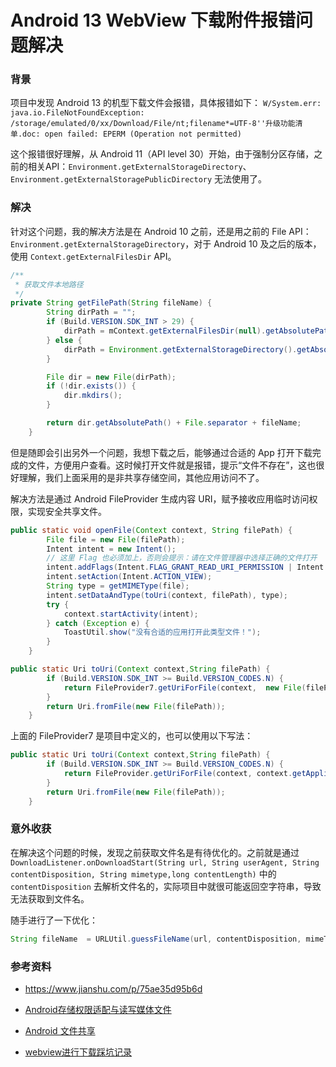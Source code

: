# Android 13 WebView 下载附件报错问题解决

### 背景
项目中发现 Android 13 的机型下载文件会报错，具体报错如下：
`W/System.err: java.io.FileNotFoundException: /storage/emulated/0/xx/Download/File/nt;filename*=UTF-8''升级功能清单.doc: open failed: EPERM (Operation not permitted)`

这个报错很好理解，从 Android 11（API level 30）开始，由于强制分区存储，之前的相关API：`Environment.getExternalStorageDirectory`、`Environment.getExternalStoragePublicDirectory` 无法使用了。

### 解决
针对这个问题，我的解决方法是在 Android 10 之前，还是用之前的 File API：`Environment.getExternalStorageDirectory`，对于 Android 10 及之后的版本，使用 `Context.getExternalFilesDir` API。


```java
/**
 * 获取文件本地路径
 */
private String getFilePath(String fileName) {
        String dirPath = "";
        if (Build.VERSION.SDK_INT > 29) {
            dirPath = mContext.getExternalFilesDir(null).getAbsolutePath() + File.separator + "xx" + File.separator + "oa";
        } else {
            dirPath = Environment.getExternalStorageDirectory().getAbsolutePath() + File.separator + "xx" + File.separator + "oa";
        }

        File dir = new File(dirPath);
        if (!dir.exists()) {
            dir.mkdirs();
        }

        return dir.getAbsolutePath() + File.separator + fileName;
    }
```

但是随即会引出另外一个问题，我想下载之后，能够通过合适的 App 打开下载完成的文件，方便用户查看。这时候打开文件就是报错，提示“文件不存在”，这也很好理解，我们上面采用的是非共享存储空间，其他应用访问不了。

解决方法是通过 Android FileProvider 生成内容 URI，赋予接收应用临时访问权限，实现安全共享文件。

```java
public static void openFile(Context context, String filePath) {
        File file = new File(filePath);
        Intent intent = new Intent();
        // 这里 Flag 也必须加上，否则会提示：请在文件管理器中选择正确的文件打开
        intent.addFlags(Intent.FLAG_GRANT_READ_URI_PERMISSION | Intent.FLAG_GRANT_WRITE_URI_PERMISSION);
        intent.setAction(Intent.ACTION_VIEW);
        String type = getMIMEType(file);
        intent.setDataAndType(toUri(context, filePath), type);
        try {
            context.startActivity(intent);
        } catch (Exception e) {
            ToastUtil.show("没有合适的应用打开此类型文件！");
        }
    }

public static Uri toUri(Context context,String filePath) {
        if (Build.VERSION.SDK_INT >= Build.VERSION_CODES.N) {
            return FileProvider7.getUriForFile(context,  new File(filePath));
        }
        return Uri.fromFile(new File(filePath));
    }
```

上面的 FileProvider7 是项目中定义的，也可以使用以下写法：
```java
public static Uri toUri(Context context,String filePath) {
        if (Build.VERSION.SDK_INT >= Build.VERSION_CODES.N) {
            return FileProvider.getUriForFile(context, context.getApplicationInfo().packageName + ".fileprovider", new File(filePath));
        }
        return Uri.fromFile(new File(filePath));
    }
```

### 意外收获
在解决这个问题的时候，发现之前获取文件名是有待优化的。之前就是通过 `DownloadListener.onDownloadStart(String url, String userAgent, String contentDisposition, String mimetype,long contentLength)` 中的 `contentDisposition` 去解析文件名的，实际项目中就很可能返回空字符串，导致无法获取到文件名。

随手进行了一下优化：
```java
String fileName  = URLUtil.guessFileName(url, contentDisposition, mimeType);
```

### 参考资料
- https://www.jianshu.com/p/75ae35d95b6d

- [Android存储权限适配与读写媒体文件](https://medium.com/@wanxiao1994/android%E5%AD%98%E5%82%A8%E6%9D%83%E9%99%90%E9%80%82%E9%85%8D%E4%B8%8E%E8%AF%BB%E5%86%99%E5%AA%92%E4%BD%93%E6%96%87%E4%BB%B6-5c2004a62dfa)

- [Android 文件共享](https://blog.csdn.net/yingaizhu/article/details/118708571)

- [webview进行下载踩坑记录](https://blog.csdn.net/azhoup/article/details/89533697)
